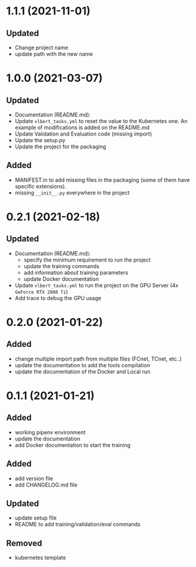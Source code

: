 # 1.1.1 (2021-11-01)
## Updated
* Change project name
* update path with the new name

# 1.0.0 (2021-03-07)
## Updated
* Documentation (README.md):
* Update `vlbert_tasks.yml` to reset the value to the Kubernetes one. An example of modifications is added on the README.md
* Update Validation and Evaluation code (missing import)
* Update the setup.py
* Update the project for the packaging

## Added
* MANIFEST.in to add missing files in the packaging (some of them have specific extensions).
* missing `__init__.py` everywhere in the project

# 0.2.1 (2021-02-18)
## Updated
* Documentation (README.md):
    * specify the minimum requirement to run the project
    * update the training commands
    * add information about training parameters
    * update Docker documentation
* Update `vlbert_tasks.yml` to run the project on the GPU Server (4x `GeForce RTX 2080 Ti`)
* Add trace to debug the GPU usage

# 0.2.0 (2021-01-22)
## Added
* change multiple import path from multiple files (FCnet, TCnet, etc..)
* update the documentation to add the tools compilation
* update the documentation of the Docker and Local run


# 0.1.1 (2021-01-21)
## Added
* working pipenv environment
* update the documentation
* add Docker documentation to start the training


## Added
* add version file
* add CHANGELOG.md file

## Updated
* update setup file
* README to add training/validation/eval commands

## Removed
* kubernetes template